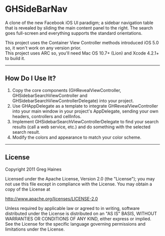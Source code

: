 GHSideBarNav
============

A clone of the new Facebook iOS UI paradigm; a sidebar navigation table that is revealed by sliding the main content panel to the right. The search goes full-screen and everything supports the standard orientations.

This project uses the Container View Controller methods introduced iOS 5.0 so, it won't work on any version prior.  
This project uses ARC so, you'll need Mac OS 10.7+ (Lion) and Xcode 4.2.1+ to build it.

***
How Do I Use It?
----------------

 1. Copy the core components (GHRevealViewController, GHSidebarSearchViewController and GHSidebarSearchViewControllerDelegate) into your project. 
 1. Use GHAppDelegate as a template to integrate GHRevealViewController into your main window in your project's AppDelegate, sending your own headers, controllers and cellInfos.
 1. Implement GHSidebarSearchViewControllerDelegate to find your search results (call a web service, etc.) and do something with the selected search result.
 1. Modify the colors and appearance to match your color scheme. 

***
License
-------
Copyright 2011 Greg Haines

Licensed under the Apache License, Version 2.0 (the "License");
you may not use this file except in compliance with the License.
You may obtain a copy of the License at

   <http://www.apache.org/licenses/LICENSE-2.0>

Unless required by applicable law or agreed to in writing, software
distributed under the License is distributed on an "AS IS" BASIS,
WITHOUT WARRANTIES OR CONDITIONS OF ANY KIND, either express or implied.
See the License for the specific language governing permissions and
limitations under the License.
